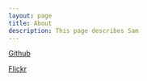 ```yaml
---
layout: page
title: About
description: This page describes Sam
---
```


[Github](https://github.com/mondoman712)

[Flickr](https://flickr.com/photos/ss9679)
